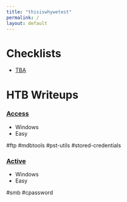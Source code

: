 ```yaml
---
title: "thisiswhywetest"
permalink: /
layout: default
---
```


# Checklists

- [TBA](#)

# HTB Writeups

### [Access](/writeups/access.md)

- Windows
- Easy

#ftp #mdbtools #pst-utils #stored-credentials

### [Active](/writeups/active.md)

- Windows
- Easy

#smb #cpassword
